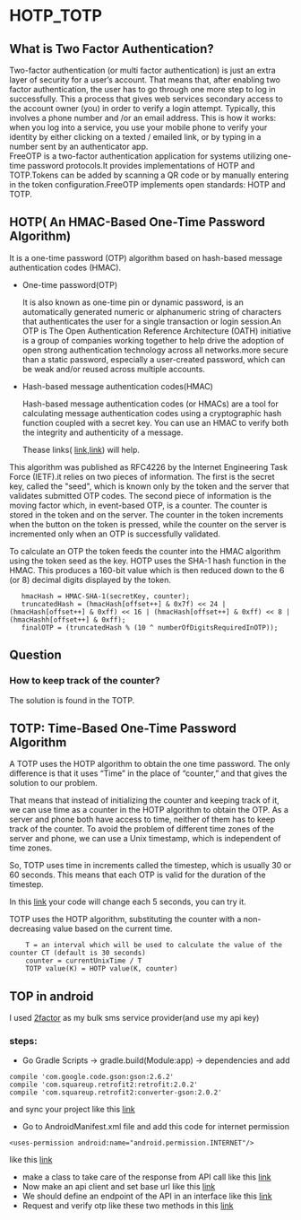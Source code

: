# HOTP_TOTP
## What is Two Factor Authentication?
Two-factor authentication (or multi factor authentication) is just an extra layer of security for a user’s account. That means that, after enabling two factor authentication, the user has to go through one more step to log in successfully. This a process that gives web services secondary access to the account owner (you) in order to verify a login attempt. Typically, this involves a phone number and /or an email address. This is how it works: when you log into a service, you use your mobile phone to verify your identity by either clicking on a texted / emailed link, or by typing in a number sent by an authenticator app.  
FreeOTP is a two-factor authentication application for systems utilizing one-time password protocols.It provides implementations of HOTP and TOTP.Tokens can be added by scanning a QR code or by manually entering in the token configuration.FreeOTP implements open standards: HOTP and TOTP.
## HOTP( An HMAC-Based One-Time Password Algorithm)
It is a one-time password (OTP) algorithm based on hash-based message authentication codes (HMAC).

- One-time password(OTP)
 
  It is also known as one-time pin or dynamic password, is an automatically generated numeric or alphanumeric string of characters that authenticates the user for a single transaction or login session.An OTP is The Open Authentication Reference Architecture (OATH) initiative is a group of companies working together to help drive the adoption of open strong authentication technology across all networks.more secure than a static password, especially a user-created password, which can be weak and/or reused across multiple accounts.

- Hash-based message authentication codes(HMAC)

  Hash-based message authentication codes (or HMACs) are a tool for calculating message authentication codes using a cryptographic hash function coupled with a secret key. You can use an HMAC to verify both the integrity and authenticity of a message.
  
  Thease links( [link](https://cryptography.io/en/latest/hazmat/primitives/mac/hmac/),[link](https://asecuritysite.com/encryption/hotp)) will help.
  
This algorithm was published as RFC4226 by the Internet Engineering Task Force (IETF).it relies on two pieces of information. The first is the secret key, called the "seed", which is known only by the token and the server that validates submitted OTP codes. The second piece of information is the moving factor which, in event-based OTP, is a counter. The counter is stored in the token and on the server. The counter in the token increments when the button on the token is pressed, while the counter on the server is incremented only when an OTP is successfully validated.
  
  To calculate an OTP the token feeds the counter into the HMAC algorithm using the token seed as the key. HOTP uses the SHA-1 hash function in the HMAC. This produces a 160-bit value which is then reduced down to the 6 (or 8) decimal digits displayed by the token.
  
  ```
     hmacHash = HMAC-SHA-1(secretKey, counter);
     truncatedHash = (hmacHash[offset++] & 0x7f) << 24 | (hmacHash[offset++] & 0xff) << 16 | (hmacHash[offset++] & 0xff) << 8 |      (hmacHashh[offset++] & 0xff);
     finalOTP = (truncatedHash % (10 ^ numberOfDigitsRequiredInOTP));
  ```
## Question
  ### How to keep track of the counter?
  The solution is found in the TOTP.
  
## TOTP: Time-Based One-Time Password Algorithm
  A TOTP uses the HOTP algorithm to obtain the one time password. The only difference is that it uses “Time” in the place of “counter,” and that gives the solution to our problem.
  
  That means that instead of initializing the counter and keeping track of it, we can use time as a counter in the HOTP algorithm to obtain the OTP. As a server and phone both have access to time, neither of them has to keep track of the counter. To avoid the problem of different time zones of the server and phone, we can use a Unix timestamp, which is independent of time zones.

  So, TOTP uses time in increments called the timestep, which is usually 30 or 60 seconds. This means that each OTP is valid for the duration of the timestep.

  In this [link](https://asecuritysite.com/encryption/totp) your code will change each 5 seconds, you can try it.

  TOTP uses the HOTP algorithm, substituting the counter with a non-decreasing value based on the current time.
  
 ```
     T = an interval which will be used to calculate the value of the counter CT (default is 30 seconds) 
     counter = currentUnixTime / T
     TOTP value(K) = HOTP value(K, counter)
```
## TOP in android
 I used [2factor](https://2factor.in/v3/?at_category=2factor&at_event_action=spr&service=BULK-SMS-OTP-SERVICE-PROVIDER) as my bulk sms service provider(and use my api key)
 ### steps:
 - Go Gradle Scripts -> gradle.build(Module:app) -> dependencies and add 
 ```
compile 'com.google.code.gson:gson:2.6.2'
compile 'com.squareup.retrofit2:retrofit:2.0.2'
compile 'com.squareup.retrofit2:converter-gson:2.0.2'
```
  and sync your project like this [link](https://github.com/sharif-dev/custom_buttons/blob/master/app/build.gradle)
- Go to AndroidManifest.xml file and add this code for internet permission
```
<uses-permission android:name="android.permission.INTERNET"/>

```
 like this [link](https://github.com/sharif-dev/custom_buttons/blob/master/app/src/main/AndroidManifest.xml)
- make a class to take care of the response from API call like this [link](https://github.com/sharif-dev/custom_buttons/blob/master/app/src/main/java/edu/sharif/yousefi/first_app/MessageResponse.java)
- Now make an api client and set base url like this [link](https://github.com/sharif-dev/custom_buttons/blob/master/app/src/main/java/edu/sharif/yousefi/first_app/ApiClient.java)
- We should define an endpoint of the API in an interface like this [link](https://github.com/sharif-dev/custom_buttons/blob/master/app/src/main/java/edu/sharif/yousefi/first_app/ApiInterface.java)
- Request and verify otp like these two methods in this [link](https://github.com/sharif-dev/custom_buttons/blob/master/app/src/main/java/edu/sharif/yousefi/first_app/LoginActivity.java)

